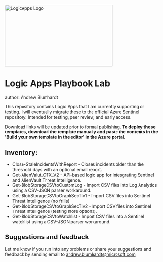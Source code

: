 <img src=https://github.com/Azure/Azure-Sentinel/blob/master/Playbooks/logic_app_logo.png alt="LogicApps Logo" width="350" height="200">

# Logic Apps Playbook Lab
author: Andrew Blumhardt

This repository contains Logic Apps that I am currently supporting or testing. I will eventually migrate these to the official Azure Sentinel repository. Intended for testing, peer review, and early access.

Download links will be updated prior to formal publishing. <b>To deploy these templates, download the template manually and paste the contents in the 'Build your own template in the editor' in the Azure portal. </b>

## Inventory:

* Close-StaleIncidentsWithReport - Closes incidents older than the threshold days with an optional email report.
* Get-AlienValut_OTX_V2 - API-based logic app for intesgrating Sentinel and AlienVault Threat Intelligence.
* Get-BlobStorageCSVtoCustomLog - Import CSV files into Log Analytics using a CSV-JSON parser workaround.
* Get-BlobStorageCSVtoGraphSecTIv1 - Import CSV files into Sentinel Threat Intelligence (no frills).
* Get-BlobStorageCSVtoGraphSecTIv2 - Import CSV files into Sentinel Threat Intelligence (testing more options).
* Get-BlobStorageCSVtoWatchlist - Import CSV files into a Sentinel watchlist using a CSV-JSON parser workaround.

## Suggestions and feedback
Let me know if you run into any problems or share your suggestions and feedback by sending email to andrew.blumhardt@microsoft.com
